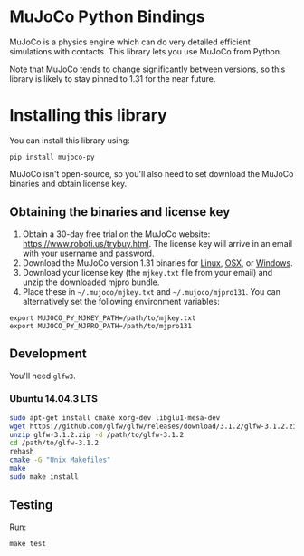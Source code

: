 # MuJoCo Python Bindings

MuJoCo is a physics engine which can do very detailed efficient
simulations with contacts. This library lets you use MuJoCo from
Python.

Note that MuJoCo tends to change significantly between versions, so
this library is likely to stay pinned to 1.31 for the near future.

# Installing this library

You can install this library using:

```
pip install mujoco-py
```

MuJoCo isn't open-source, so you'll also need to set download the
MuJoCo binaries and obtain license key.

## Obtaining the binaries and license key

1. Obtain a 30-day free trial on the MuJoCo website:
   https://www.roboti.us/trybuy.html. The license key will arrive in
   an email with your username and password.
2. Download the MuJoCo version 1.31 binaries for
   [Linux](https://www.roboti.us/active/mjpro131_linux.zip),
   [OSX](https://www.roboti.us/active/mjpro131_osx.zip), or
   [Windows](https://www.roboti.us/active/mjpro131_windows.zip).
3. Download your license key (the `mjkey.txt` file from your email)
   and unzip the downloaded mjpro bundle.
4. Place these in `~/.mujoco/mjkey.txt` and `~/.mujoco/mjpro131`. You
   can alternatively set the following environment variables:

```
export MUJOCO_PY_MJKEY_PATH=/path/to/mjkey.txt
export MUJOCO_PY_MJPRO_PATH=/path/to/mjpro131
```

## Development

You'll need `glfw3`. 
### Ubuntu 14.04.3 LTS
```bash
sudo apt-get install cmake xorg-dev libglu1-mesa-dev
wget https://github.com/glfw/glfw/releases/download/3.1.2/glfw-3.1.2.zip
unzip glfw-3.1.2.zip -d /path/to/glfw-3.1.2
cd /path/to/glfw-3.1.2
rehash
cmake -G "Unix Makefiles"
make
sudo make install
````

## Testing

Run:

```
make test
```
